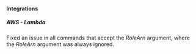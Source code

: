 
#### Integrations

##### AWS - Lambda

Fixed an issue in all commands that accept the *RoleArn* argument, where the *RoleArn* argument was always ignored.
